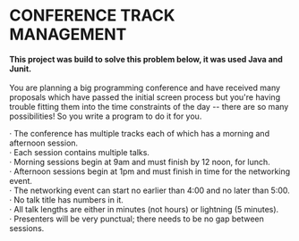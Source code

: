 # CONFERENCE TRACK MANAGEMENT

<b>This project was build to solve this problem below, it was used Java and Junit.</b><br><br> 
You are planning a big programming conference and have received many proposals which have passed the initial screen process but you're having trouble fitting them into the time constraints of the day -- there are so many possibilities! So you write a program to do it for you.

· The conference has multiple tracks each of which has a morning and afternoon session.<br>
· Each session contains multiple talks.<br>
· Morning sessions begin at 9am and must finish by 12 noon, for lunch.<br>
· Afternoon sessions begin at 1pm and must finish in time for the networking event.<br>
· The networking event can start no earlier than 4:00 and no later than 5:00.<br>
· No talk title has numbers in it.<br>
· All talk lengths are either in minutes (not hours) or lightning (5 minutes).<br>
· Presenters will be very punctual; there needs to be no gap between sessions.

